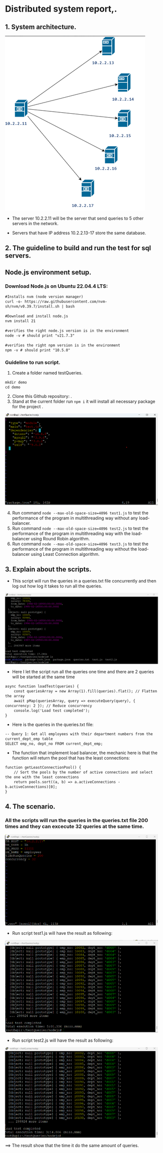 # Distributed system report,.
## 1. System architecture. 
![](./designPic.png)
* The server 10.2.2.11 will be the server that send queries to 5 other servers in the network.

* Servers that have IP address 10.2.2.13-17 store the same database.
## 2. The guideline to build and run the test for sql servers.
## Node.js environment setup.
### **Download Node.js on Ubuntu 22.04.4 LTS:**

```
#Installs nvm (node version manager)  
curl -o- https://raw.githubusercontent.com/nvm-sh/nvm/v0.39.7/install.sh | bash

#Download and install node.js  
nvm install 21

#verifies the right node.js version is in the environment  
node -v # should print "v21.7.3"

#verifies the right npm version is in the environment  
npm -v # should print "10.5.0"
```

### **Guideline to run script.**
1. Create a folder named testQueries.
```
mkdir demo 
cd demo  
```
2. Clone this Github repository: [](https://github.com/Tay-Tao-To/distributedSystem/tree/main/testQueries) .
3. Stand at the current folder run ` npm i ` it will install all necessary package for the project .

![Neccessary packages for the test script](./picture1.png)

4. Run command ` node --max-old-space-size=4096 test1.js ` to test the performance of the program in multithreading way without any load-balancer.
5. Run command ` node --max-old-space-size=4096 test2.js ` to test the performance of the program in multithreading way with the load-balancer using Round Robin algorithm.
6. Run command ` node --max-old-space-size=4096 test3.js ` to test the performance of the program in multithreading way without the load-balancer using Least Connection algorithm.


## 3. Explain about the scripts.

* This script will run the queries in a queries.txt file concurrently and then log out how log it takes to run all the queries.

![](./picture2.png)

* Here I let the script run all the queries one time and there are 2 queries will be started at the same time

```
async function loadTest(queries) {
    const queriesArray = new Array(1).fill(queries).flat(); // Flatten the array
    await pMap(queriesArray, query => executeQuery(query), { concurrency: 2 }); // Reduce concurrency
    console.log('Load test completed');
}
```
* Here is the queries in the queries.txt file:
```
-- Query 1: Get all employees with their department numbers from the current_dept_emp table
SELECT emp_no, dept_no FROM current_dept_emp;
```
* The function that implement load balancer, the mechanic here is that the function will return the pool that has the least connections:
```
function getLeastConnectionPool() {
    // Sort the pools by the number of active connections and select the one with the least connections
    return pools.sort((a, b) => a.activeConnections - b.activeConnections)[0];
}
```

## 4. The scenario.

### All the scripts will run the queries in the queries.txt file 200 times and they can excecute 32 queries at the same time. 

![Result after run test1 script](./pic3.png)

* Run script test1.js will have the result as following: 

![](./picScript1.png)

* Run script test2.js will have the result as following:

![](./picScript2.png)

==> The result show that the time it do the same amount of queries. 